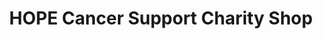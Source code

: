 ---
title: "HOPE Cancer Support Charity Shop"
url: /enniscorthy/hope-cancer-support-charity-shop/
shop: charity
---